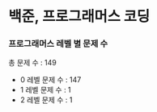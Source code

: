 # 백준, 프로그래머스 코딩
### 프로그래머스 레벨 별 문제 수
총 문제 수 : 149
- 0 레벨 문제 수 : 147
- 1 레벨 문제 수 : 1
- 2 레벨 문제 수 : 1

